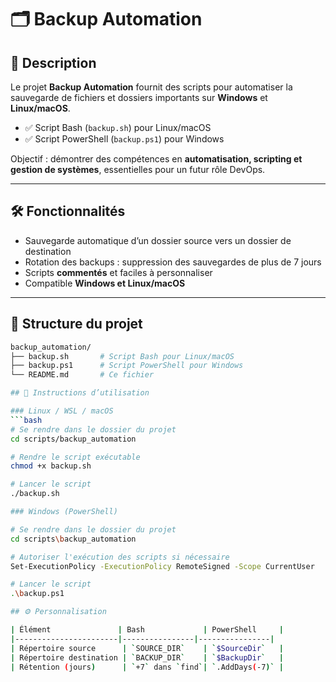 # 🗂 Backup Automation

## 📖 Description
Le projet **Backup Automation** fournit des scripts pour automatiser la sauvegarde de fichiers et dossiers importants sur **Windows** et **Linux/macOS**.  

- ✅ Script Bash (`backup.sh`) pour Linux/macOS  
- ✅ Script PowerShell (`backup.ps1`) pour Windows  

Objectif : démontrer des compétences en **automatisation, scripting et gestion de systèmes**, essentielles pour un futur rôle DevOps.

---

## 🛠 Fonctionnalités

- Sauvegarde automatique d’un dossier source vers un dossier de destination  
- Rotation des backups : suppression des sauvegardes de plus de 7 jours  
- Scripts **commentés** et faciles à personnaliser  
- Compatible **Windows et Linux/macOS**

---

## 📁 Structure du projet

```bash
backup_automation/
├── backup.sh       # Script Bash pour Linux/macOS
├── backup.ps1      # Script PowerShell pour Windows
└── README.md       # Ce fichier

## 🚀 Instructions d’utilisation

### Linux / WSL / macOS
```bash
# Se rendre dans le dossier du projet
cd scripts/backup_automation

# Rendre le script exécutable
chmod +x backup.sh

# Lancer le script
./backup.sh

### Windows (PowerShell) 

# Se rendre dans le dossier du projet
cd scripts\backup_automation

# Autoriser l'exécution des scripts si nécessaire
Set-ExecutionPolicy -ExecutionPolicy RemoteSigned -Scope CurrentUser

# Lancer le script
.\backup.ps1

## ⚙️ Personnalisation

| Élément               | Bash             | PowerShell     |
|-----------------------|----------------|----------------|
| Répertoire source      | `SOURCE_DIR`    | `$SourceDir`   |
| Répertoire destination | `BACKUP_DIR`    | `$BackupDir`   |
| Rétention (jours)      | `+7` dans `find`| `.AddDays(-7)` |

